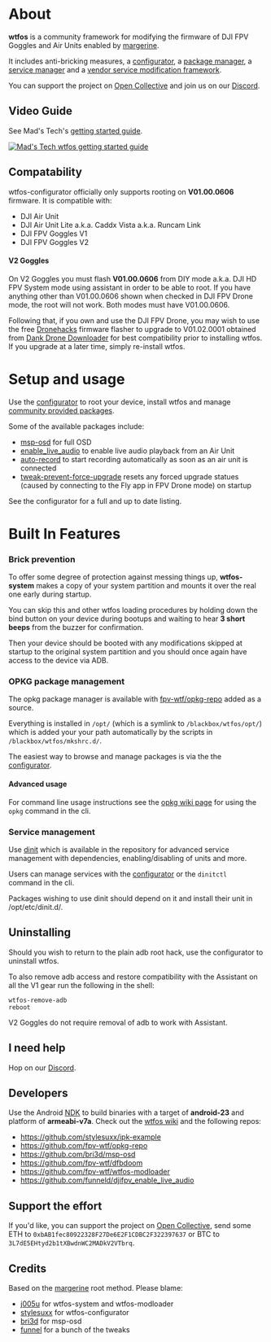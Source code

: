 # About
**wtfos** is a community framework for modifying the firmware of DJI FPV Goggles and Air Units enabled by [margerine](https://github.com/fpv-wtf/margerine). 

It includes anti-bricking measures, a [configurator](https://github.com/fpv-wtf/wtfos-configurator), a [package manager](https://git.yoctoproject.org/opkg/), a [service manager](https://github.com/davmac314/dinit) and a [vendor service modification framework](https://github.com/fpv-wtf/wtfos-modloader).

You can support the project on [Open Collective](https://opencollective.com/fpv-wtf/donate?amount=10) and join us on our [Discord](https://discord.gg/3rpnBBJKtU).

## Video Guide
See Mad's Tech's [getting started guide](https://www.youtube.com/watch?v=hNOA0kUjKhY).

[![Mad's Tech wtfos getting started guide](https://img.youtube.com/vi/hNOA0kUjKhY/0.jpg)](https://www.youtube.com/watch?v=hNOA0kUjKhY)

## Compatability
wtfos-configurator officially only supports rooting on **V01.00.0606** firmware. It is compatible with:

 - DJI Air Unit
 - DJI Air Unit Lite a.k.a. Caddx Vista a.k.a. Runcam Link
 - DJI FPV Goggles V1
 - DJI FPV Goggles V2

#### V2 Goggles
On V2 Goggles you must flash **V01.00.0606** from DIY mode a.k.a. DJI HD FPV System mode using assistant in order to be able to root. If you have anything other than V01.00.0606 shown when checked in DJI FPV Drone mode, the root will not work. Both modes must have V01.00.0606.

Following that, if you own and use the DJI FPV Drone, you may wish to use the free [Dronehacks](https://drone-hacks.com/download) firmware flasher to upgrade to V01.02.0001 obtained from [Dank Drone Downloader](http://dankdronedownloader.com/DDD2/app/index.php?model=gl170&ver=01.02.0001&type=Other&Brand=DJI) for best compatibility prior to installing wtfos. If you upgrade at a later time, simply re-install wtfos.

# Setup and usage

Use the [configurator](https://fpv.wtf/) to root your device, install wtfos and manage [community provided packages](https://repo.fpv.wtf/pigeon/).

Some of the available packages include:

 - [msp-osd](https://github.com/bri3d/msp-osd) for full OSD
 - [enable_live_audio](https://github.com/funneld/djifpv_enable_live_audio/) to enable live audio playback from an Air Unit
 - [auto-record](http://repo.fpv.wtf/pigeon/auto-record_1.0.0_pigeon-glasses.ipk) to start recording automatically as soon as an air unit is connected
 - [tweak-prevent-force-upgrade](https://repo.fpv.wtf/pigeon/tweak-prevent-force-upgrade_0.9.0_armv7-3.2.ipk) resets any forced upgrade statues (caused by connecting to the Fly app in FPV Drone mode) on startup

See the configurator for a full and up to date listing.

# Built In Features

### Brick prevention
To offer some degree of protection against messing things up, **wtfos-system** makes a copy of your system partition and mounts it over the real one early during startup. 

You can skip this and other wtfos loading procedures by holding down the bind button on your device during bootups and waiting to hear **3 short beeps** from the buzzer for confirmation.

Then your device should be booted with any modifications skipped at startup to the original system partition and you should once again have access to the device via ADB. 

### OPKG package management
The opkg package manager is available with [fpv-wtf/opkg-repo](https://repo.fpv.wtf/pigeon/) added as a source. 

Everything is installed in `/opt/` (which is a symlink to `/blackbox/wtfos/opt/`) which is added your your path automatically by the scripts in `/blackbox/wtfos/mkshrc.d/`.

The easiest way to browse and manage packages is via the the [configurator](https://fpv.wtf/).

#### Advanced usage

For command line usage instructions see the [opkg wiki page](https://openwrt.org/docs/guide-user/additional-software/opkg) for using the `opkg` command in the cli.

### Service management
Use [dinit](https://github.com/stylesuxx/dji-hd-fpv-dinit) which is available in the repository for advanced service management with dependencies, enabling/disabling of units and more. 

Users can manage services with the [configurator](https://fpv.wtf/) or the `dinitctl ` command in the cli.

Packages wishing to use dinit should depend on it and install their unit in /opt/etc/dinit.d/.

## Uninstalling
Should you wish to return to the plain adb root hack, use the configurator to uninstall wtfos.

To also remove adb access and restore compatibility with the Assistant on all the V1 gear run the following in the shell:

    wtfos-remove-adb
    reboot

V2 Goggles do not require removal of adb to work with Assistant.

## I need help

Hop on our [Discord](https://discord.gg/3rpnBBJKtU).

## Developers

Use the Android [NDK](https://developer.android.com/ndk/downloads) to build binaries with a target of **android-23** and platform of **armeabi-v7a**. Check out the [wtfos wiki](https://github.com/fpv-wtf/wtfos/wiki) and the following repos:

 - https://github.com/stylesuxx/ipk-example
 - https://github.com/fpv-wtf/opkg-repo
 - https://github.com/bri3d/msp-osd
 - https://github.com/fpv-wtf/dfbdoom
 - https://github.com/fpv-wtf/wtfos-modloader
 - https://github.com/funneld/djifpv_enable_live_audio

## Support the effort

If you'd like, you can support the project on [Open Collective](https://opencollective.com/fpv-wtf/donate?amount=10), send some ETH to `0xbAB1fec80922328F27De6E2F1CDBC2F322397637` or BTC to `3L7dE5EHtyd2b1tXBwdnWC2MADkV2VTbrq`.

## Credits
Based on the [margerine](https://github.com/fpv-wtf/margerine) root method. Please blame:
 - [j005u](https://github.com/j005u) for wtfos-system and wtfos-modloader
 - [stylesuxx](https://github.com/stylesuxx) for wtfos-configurator
 - [bri3d](https://github.com/bri3d) for msp-osd
 - [funnel](https://github.com/funneld) for a bunch of the tweaks
